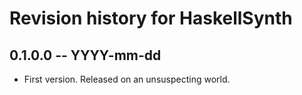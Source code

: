 # Revision history for HaskellSynth

## 0.1.0.0  -- YYYY-mm-dd

* First version. Released on an unsuspecting world.

